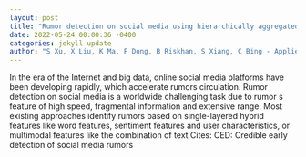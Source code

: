 ```yaml
--- 
layout: post 
title: "Rumor detection on social media using hierarchically aggregated feature via graph neural networks" 
date: 2022-05-24 00:00:36 -0400 
categories: jekyll update 
author: "S Xu, X Liu, K Ma, F Dong, B Riskhan, S Xiang, C Bing - Applied Intelligence, 2022" 
--- 
```

In the era of the Internet and big data, online social media platforms have been developing rapidly, which accelerate rumors circulation. Rumor detection on social media is a worldwide challenging task due to rumor s feature of high speed, fragmental information and extensive range. Most existing approaches identify rumors based on single-layered hybrid features like word features, sentiment features and user characteristics, or multimodal features like the combination of text Cites: CED: Credible early detection of social media rumors